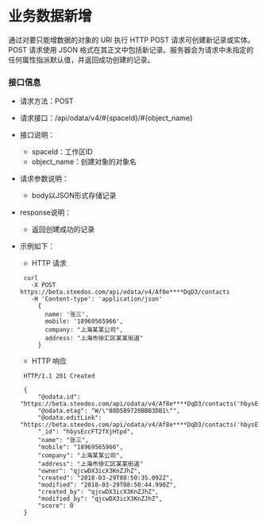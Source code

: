 业务数据新增
===

通过对要只能增数据的对象的 URI 执行 HTTP POST 请求可创建新记录或实体。 POST 请求使用 JSON 格式在其正文中包括新记录。服务器会为请求中未指定的任何属性指派默认值，并返回成功创建的记录。

### 接口信息

 - 请求方法：POST

 - 请求接口：/api/odata/v4/#{spaceId}/#{object_name}

 - 接口说明：
   - spaceId：工作区ID
   - object_name：创建对象的对象名

 - 请求参数说明：
   - body以JSON形式存储记录

 - response说明：
   - 返回创建成功的记录

 - 示例如下：

   - HTTP 请求

   ```
    curl
      -X POST https://beta.steedos.com/api/odata/v4/Af8e****DqD3/contacts
      -H 'Content-type': 'application/json'
        {
          name: '张三',
          mobile: '18969565966',
          company: "上海某某公司",
          address: "上海市徐汇区某某街道"
        }
   ```

   - HTTP 响应

   ```
    HTTP/1.1 201 Created

    {
        "@odata.id": "https://beta.steedos.com/api/odata/v4/Af8e****DqD3/contacts('hbysEccFT2fXjHtpd')",
        "@odata.etag": "W/\"08D589720BBB3DB1\"",
        "@odata.editLink": "https://beta.steedos.com/api/odata/v4/Af8e****DqD3/contacts('hbysEccFT2fXjHtpd')",
        "_id": "hbysEccFT2fXjHtpd",
        "name": "张三",
        "mobile": "18969565966",
        "company": "上海某某公司",
        "address": "上海市徐汇区某某街道"
        "owner": "qjcwDX3icX3KnZJhZ",
        "created": "2018-03-29T08:50:35.092Z",
        "modified": "2018-03-29T08:50:44.990Z",
        "created_by": "qjcwDX3icX3KnZJhZ",
        "modified_by": "qjcwDX3icX3KnZJhZ",
        "score": 0
    }
   ```
